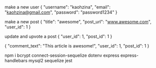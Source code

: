 
make a new user
{
  "username": "kaohzina",
	"email": "kaohzina@gmail.com",
	"password": "password1234"
}

make a new post
{
"title": "awesome",
"post_url": "www.awesome.com",
"user_id": 1
}

update and upvote a post
{
"user_id": 1,
"post_id": 1
}


{
	"comment_text": "This article is awesome!",
	"user_id": 1,
	"post_id": 1
}

npm i bcrypt connect-session-sequelize dotenv express express-handlebars mysql2 sequelize jest